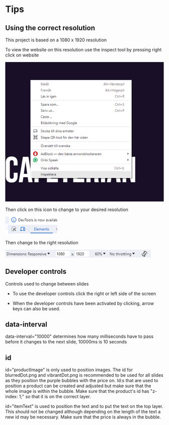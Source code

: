 
# Tips

## Using the correct resolution

This project is based on a 1080 x 1920 resolution 

To view the website on this resolution use the inspect tool by pressing right click on website

![Inspect image](images/inspectImg.png)

Then click on this icon to change to your desired resolution

![Res image](images/click.png)

Then change to the right resolution

![Input image](images/resInput.png)

## Developer controls
Controls used to change between slides

* To use the developer controls click the right or left side of the screen

* When the developer controls have been activated by clicking, arrow keys can also be used.

## data-interval

data-interval="10000" determines how many milliseconds have to pass before it changes to the next slide, 10000ms is 10 seconds

## id
 
id="productImage" is only used to position images.
The id for blurredDot.png and vibrantDot.png is recommended to be used for all slides as they position the purple bubbles with the price on.
Id:s that are used to position a product can be created and adjusted but make sure that the whole image is within the bubble.
Make sure that the product's id has "z-index: 1;" so that it is on the correct layer.

id="itemText" is used to position the text and to put the text on the top layer.
This should not be changed although depending on the length of the text a new id may be necessary.
Make sure that the price is always in the bubble.





